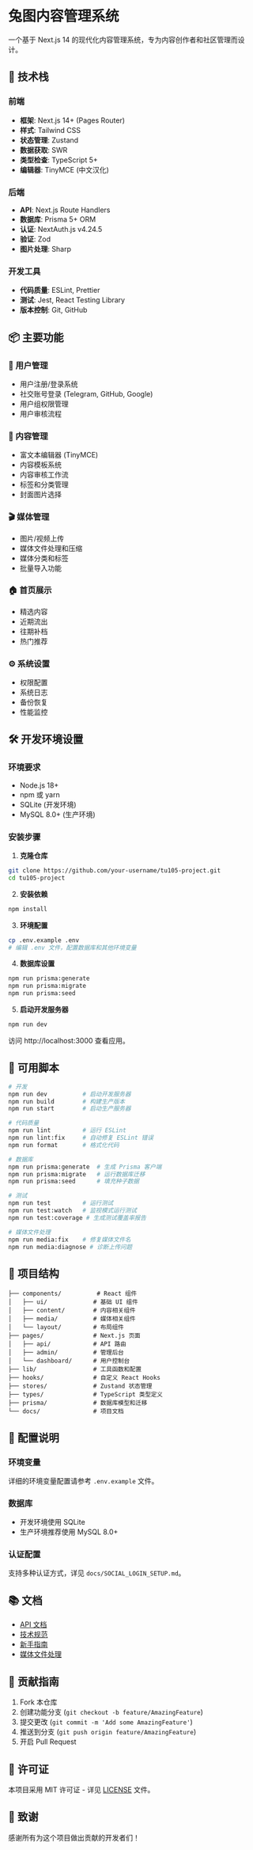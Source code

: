 # 兔图内容管理系统

一个基于 Next.js 14 的现代化内容管理系统，专为内容创作者和社区管理而设计。

## 🚀 技术栈

### 前端
- **框架**: Next.js 14+ (Pages Router)
- **样式**: Tailwind CSS
- **状态管理**: Zustand
- **数据获取**: SWR
- **类型检查**: TypeScript 5+
- **编辑器**: TinyMCE (中文汉化)

### 后端
- **API**: Next.js Route Handlers
- **数据库**: Prisma 5+ ORM
- **认证**: NextAuth.js v4.24.5
- **验证**: Zod
- **图片处理**: Sharp

### 开发工具
- **代码质量**: ESLint, Prettier
- **测试**: Jest, React Testing Library
- **版本控制**: Git, GitHub

## 📦 主要功能

### 🔐 用户管理
- 用户注册/登录系统
- 社交账号登录 (Telegram, GitHub, Google)
- 用户组权限管理
- 用户审核流程

### 📝 内容管理
- 富文本编辑器 (TinyMCE)
- 内容模板系统
- 内容审核工作流
- 标签和分类管理
- 封面图片选择

### 🎬 媒体管理
- 图片/视频上传
- 媒体文件处理和压缩
- 媒体分类和标签
- 批量导入功能

### 🏠 首页展示
- 精选内容
- 近期流出
- 往期补档
- 热门推荐

### ⚙️ 系统设置
- 权限配置
- 系统日志
- 备份恢复
- 性能监控

## 🛠️ 开发环境设置

### 环境要求
- Node.js 18+
- npm 或 yarn
- SQLite (开发环境)
- MySQL 8.0+ (生产环境)

### 安装步骤

1. **克隆仓库**
```bash
git clone https://github.com/your-username/tu105-project.git
cd tu105-project
```

2. **安装依赖**
```bash
npm install
```

3. **环境配置**
```bash
cp .env.example .env
# 编辑 .env 文件，配置数据库和其他环境变量
```

4. **数据库设置**
```bash
npm run prisma:generate
npm run prisma:migrate
npm run prisma:seed
```

5. **启动开发服务器**
```bash
npm run dev
```

访问 http://localhost:3000 查看应用。

## 📝 可用脚本

```bash
# 开发
npm run dev          # 启动开发服务器
npm run build        # 构建生产版本
npm run start        # 启动生产服务器

# 代码质量
npm run lint         # 运行 ESLint
npm run lint:fix     # 自动修复 ESLint 错误
npm run format       # 格式化代码

# 数据库
npm run prisma:generate  # 生成 Prisma 客户端
npm run prisma:migrate   # 运行数据库迁移
npm run prisma:seed      # 填充种子数据

# 测试
npm run test         # 运行测试
npm run test:watch   # 监视模式运行测试
npm run test:coverage # 生成测试覆盖率报告

# 媒体文件处理
npm run media:fix    # 修复媒体文件名
npm run media:diagnose # 诊断上传问题
```

## 📁 项目结构

```
├── components/          # React 组件
│   ├── ui/             # 基础 UI 组件
│   ├── content/        # 内容相关组件
│   ├── media/          # 媒体相关组件
│   └── layout/         # 布局组件
├── pages/              # Next.js 页面
│   ├── api/            # API 路由
│   ├── admin/          # 管理后台
│   └── dashboard/      # 用户控制台
├── lib/                # 工具函数和配置
├── hooks/              # 自定义 React Hooks
├── stores/             # Zustand 状态管理
├── types/              # TypeScript 类型定义
├── prisma/             # 数据库模型和迁移
└── docs/               # 项目文档
```

## 🔧 配置说明

### 环境变量
详细的环境变量配置请参考 `.env.example` 文件。

### 数据库
- 开发环境使用 SQLite
- 生产环境推荐使用 MySQL 8.0+

### 认证配置
支持多种认证方式，详见 `docs/SOCIAL_LOGIN_SETUP.md`。

## 📚 文档

- [API 文档](./项目文档/API文档.md)
- [技术规范](./项目文档/兔图项目技术栈统一规范.md)
- [新手指南](./项目文档/兔图项目新手入门指南.md)
- [媒体文件处理](./项目文档/README-媒体文件处理.md)

## 🤝 贡献指南

1. Fork 本仓库
2. 创建功能分支 (`git checkout -b feature/AmazingFeature`)
3. 提交更改 (`git commit -m 'Add some AmazingFeature'`)
4. 推送到分支 (`git push origin feature/AmazingFeature`)
5. 开启 Pull Request

## 📄 许可证

本项目采用 MIT 许可证 - 详见 [LICENSE](LICENSE) 文件。

## 🙏 致谢

感谢所有为这个项目做出贡献的开发者们！
